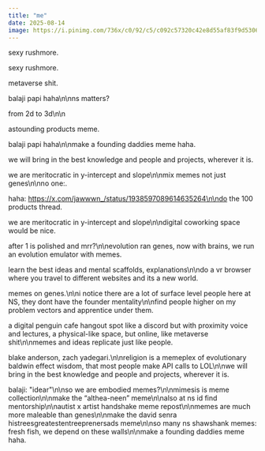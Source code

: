 ```yaml
---
title: "me"
date: 2025-08-14
image: https://i.pinimg.com/736x/c0/92/c5/c092c57320c42e8d55af83f9d5306314.jpg
---
```


sexy rushmore.

sexy rushmore.

metaverse shit.

balaji papi haha\n\nns matters?

from 2d to 3d\n\n

astounding products meme.

balaji papi haha\n\nmake a founding daddies meme haha.

we will bring in the best knowledge and people and projects, wherever it is.

we are meritocratic in y-intercept and slope\n\nmix memes not just genes\n\nno one:.

haha: https://x.com/jawwwn_/status/1938597089614635264\n\ndo the 100 products thread.

we are meritocratic in y-intercept and slope\n\ndigital coworking space would be nice.

after 1 is polished and mrr?\n\nevolution ran genes, now with brains, we run an evolution emulator with memes.

learn the best ideas and mental scaffolds, explanations\n\ndo a vr browser where you travel to different websites and its a new world.

memes on genes.\n\ni notice there are a lot of surface level people here at NS, they dont have the founder mentality\n\nfind people higher on my problem vectors and apprentice under them.

a digital penguin cafe hangout spot like a discord but with proximity voice and lectures, a physical-like space, but online, like metaverse shit\n\nmemes and ideas replicate just like people.

blake anderson, zach yadegari.\n\nreligion is a memeplex of evolutionary baldwin effect wisdom, that most people make API calls to LOL\n\nwe will bring in the best knowledge and people and projects, wherever it is.

balaji: "idear"\n\nso we are embodied memes?\n\nmimesis is meme collection\n\nmake the “althea-neen” meme\n\nalso at ns id find mentorship\n\nautist x artist handshake meme repost\n\nmemes are much more maleable than genes\n\nmake the david senra histreesgreatestentreeprenersads meme\n\nso many ns shawshank memes: fresh fish, we depend on these walls\n\nmake a founding daddies meme haha.
